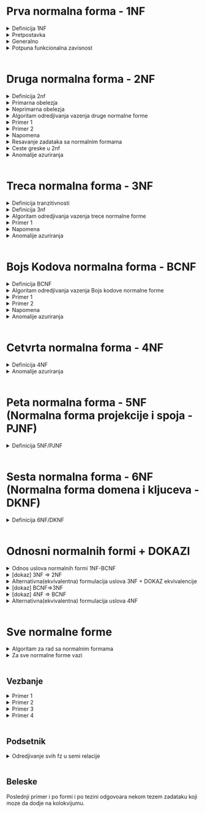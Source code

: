 # Prva normalna forma - 1NF
<details>
  <summary> Definicija 1NF </summary>
   
   - Relacija je u prvoj normalnoj formi (1NF) ako svi njeni atributi imaju samo atomicne (nedeljive) vrednosti.
   
   - Šta je to atomična vrednost? Atomična vrednost je vrednost koja se ne može dalje deliti na prostije činioce.
    
</details>
<details>
  
  <summary> Pretpostavka </summary>
  
  </br>

  - Predpostavljamo da **uvek vazi**
  - Uglavnom ne dolaze zadaci koji ne ispunjavaju ovaj uslov, osim ako nije naznaceno da je neko obelezje skup, slog ili tako nesto

</details>

<details>
  
  <summary> Generalno </summary> <br>

Za sve ostale normalne forme (druga,treca,BK) obicno prvo ***gledamo sve funckionalne zavisnosti*** i da li one ispunjavaju neka pravila, ako **sve** ispunjavaju neka pravila onda je zadovoljena normalna forma u suprotnom nije
  
  </details>
  
<details>
  <summary> Potpuna funkcionalna zavisnost </summary> <br>
  
  Funckionalna zavisnost X->A je **POTPUNA** ako ne postoji podskup od X koji isto odredjuje A (odnosno ako se leva strana ne može dalje redukovati)
  
</details> <br>

# Druga normalna forma - 2NF

<details>
  <summary> Definicija 2nf </summary> <br>
  
![image](https://user-images.githubusercontent.com/45834270/98717036-d45a1880-238c-11eb-8c75-0c0211ccfd71.png)

  
</details>

<details>
  
  <summary> Primarna obelezja </summary> <br>

  - **PRIMARNA** obelezja su obelezja koja pripadaju bilo kom kljucu [mozemo imati vise kljuceva]
  - U literaturi se **primarna** obelezja oznacavaju sa skracenicom **KPR** . 

</details>

<details>
  <summary> Neprimarna obelezja </summary> <br>
  
  - **NEPRIMARNA** obelezja su ona obelezja koja ne pripadaju ni jednom kljucu
  - odnosno, ona obelezja koja se nalaze sa desne strane funkcionalne zavisnosti 
  
</details>

<details>
  <summary> Algoritam odredjivanja vazenja druge normalne forme </summary> <br>
  
### Tumacenje definicije

  - Nadjemo kljuceve i posmatramo sva obelezja koja postoje u kljucu, odnosno sva obelezja podelimo u  **PRIMARNA**(pripadaju barem jednom kljucu) i **NEPRIMARNA** (ne pripadaju ni jednom kljucu)
  - Potom uzmemo bilo koje neprimarno obelezje A ( ne pripada ni jednom kljucu) i uzmemo bilo koji kljuc X
  - Znamo da svaki kljuc sigurno funkcionalno odredjuje svako obelezje a samim tim i svako neprimarno obelezje,
  - Stoga, kljuc X sigurno odredjuje neprimarno obelezje A 
  - Ali ako posmatramo svaki moguci podskup od X-a, recimo podskup Y, znamo sigurno da ne vazi da podskup kljuca odredjuje A

### Ukratko

Iteriramo i proveravamo da li su sve funkcionalne zavisnosti **POTPUNE**, ako nadjemo neku koja nije znaci ne ispunjava uslov Druge normalne forme.
  
</details>

<details>
  <summary> Primer 1 </summary> <br>
  
![image](https://user-images.githubusercontent.com/45834270/98703503-d9629c00-237b-11eb-9fb1-44dd916a5b56.png)

  - dve funkcionalne zavisnosti: BRI -> PRZ + IME + BPI, OZP -> NAP
  - primarna obelezja su: BRI, OZP
  - neprimarna obelezja su: svi ostali

![image](https://user-images.githubusercontent.com/45834270/98704339-d320ef80-237c-11eb-8bed-1f082b0fc0bf.png)

  - Mozemo primetiti nepotpunu funkcionalnu zavisnost BRI + OZP -> NAP jer podskup skupa BRI + OZP je recimo OZP za kojeg vazi da odredju NAP 
  - Zbog ove nepotpune funkcionalne zavisnosti, mozemo reci da ova sema relacije nije u drugoj normalnoj formi 
  
</details>

<details>
  <summary> Primer 2 </summary> <br>
  
![image](https://user-images.githubusercontent.com/45834270/98706787-8ee31e80-237f-11eb-91fa-731b5c34c0fd.png)

![image](https://user-images.githubusercontent.com/45834270/98706859-a3bfb200-237f-11eb-8996-efc6b8735df9.png)

 
</details>

<details>
  <summary> Napomena </summary> <br>
  
  - Kada bismo uzeli **svaku funkcionalnu zavisnost** koja postoji u semi relacije ona bi **morala** da bude **POTPUNA** ( od kljuca ka nekom neprimarnom obelezju ). 
  - Ako **nemamo ni jednu funkcionalnu zavisnost** onda je normalna forma **ZADOVOLJENA**
  - Ako imamo situaciju da svaki kljuc ima samo **jedno obelezje**, znamo odma da je druga normalna forma **ZADOVOLJENA**, jer svaki kljuc ce odredjivati svako neprimarno obelezje, a ne postoje podskupovi kljuca, msm jedini podskup kljuca bi bio *prazna skup*
  
</details>

<details>
  <summary> Resavanje zadataka sa normalnim formama </summary> <br>

### Generalno resavanje zadataka sa nf

  - iz seme relacije izvlacimo funkcionalne zavisnosti koje unutra postoje, pa imamo semu relacije, obelezja i funkcionalne zavisnosti 
  - prvo **nadjemo kljuc**
  - **razvajamo primarna i neprimarna obelezja**
  - gledamo koju normalnu formu proveravamo, ako je recimo u drugoj normalnoj formi, moramo dati argumentaciju zasto je u drugoj normalnoj formi
    - U 2nf je jer ne postoje funkcionalne zavisnosti 
    - U 2nf je jer je kljuc prost i ne postoje potskupovi kljuca(a samim tim nije moguce da postoji nepotupna fz)
    - Nije u 2nf ako nadjemo kontra primer zbog kog nije u 2nf
    - U 2nf je jer smo proverili svaki moguci podskup svakog kljuca ka svakom neprimarnom obelezju i sve fz kljuca ka neprimarnom obelezju su potpune
    
</details>

<details>
  <summary> Ceste greske u 2nf </summary> <br>
  
  - Kolege krenu da proveravaju pravila za sva obelezja, dok kod 2nf se kaze da se pravilo odnosi samo na **NEPRIMARNA** obelezja sa desne strane funkcionalnih zavisnosti
  
</details>

<details>
  <summary> Anomalije azuriranja  </summary> <br>
  
  - pre gledanja ovih primera neophodno je bar da poznajete [osnovne stvari](https://github.com/FTN-E2-materials/BazePodataka2/tree/main/2020-2021/Predavanja/predavanje-3) o anomalijama azuriranja ( ako niste do sad pogledali, na samom dnu [ovog dela](https://github.com/FTN-E2-materials/BazePodataka2/tree/main/2020-2021/Predavanja/predavanje-3) mozete se upoznati sa istim)
  - u ovom delu cemo posmatrati anomalije koje se pojavljuju usled krsenja druge normalne forme

<br>

<details>
  <summary> Primer 1 </summary> <br>
  
  - ako pogledamo primer ispod (dobavljac, proizvod i grad)

![image](https://user-images.githubusercontent.com/45834270/108277044-0f809a80-7179-11eb-8c63-572fc353ef30.png)

<br>

  - anomalije azuriranja koje ovde primecujemo 
  - ono sto bi trebali da mozemo da upisemo a ova sema relacije nam to ne dozvoljava je:
    - da unesemo informaciju o dobavljacu i gradu a da ne unesemo proizvod (sto predstavlja anomaliju upisa)
  - anomalija modifikacije 
    - isti grad za istog dobavljaca ce se ponoviti onoliko koliko ima proizvoda (sto znaci da imamo problem sa modifikacijom, odnosno ako zelimo da promenimo informaciju o gradu, moracemo to uraditi na vise mesta, sto je anomalija modifikacije)
  - anomalija brisanja
    - ako izbrisem poslednji proizod za nekog dobavljaca, izgubicu i informaciju u kom je on gradu (anomalija brisanja)
 
 <br>
  
</details> 

<details>
  <summary> Primer 2 </summary> <br>
  
![image](https://user-images.githubusercontent.com/45834270/108427435-75365a80-723d-11eb-9153-da1556c224ef.png)

<br>

  - anomalije azuriranja koje ovde mogu da se pojave su anomalija upisa, modifikacije i brisanja
  - anomalija upisa:
    - ne mozemo da unesemo informaciju o novom studentu (BRI, PRZ, IME, BPI) a da izostavimo predmet (OZP), jer je kljuc slozen odnosno kombinacija studenta(BRI) i predmeta(OZP) i to predstavlja anomaliju upisa, takodje vazi da ne mozemo uneti informaciju o novom predmetu a da ne unesemo studenta 
  - anomalija modifikacije(redudanse):
    - oznaku predmeta i naziv predmeta cemo morati ponoviti onoliko puta koliko imamo studenata (BRI), sto znaci da u slucaju da zelimo da promenimo naziv predmeta, to moramo uciniti onoliko puta koliko ima studenata vezanih za taj predmet, sto predstavlja anomaliju modifikacije (redudanse)
  - anomalija brisanja:
    - ako zelimo da izbrisemo recimo studenta (RA10/2010, Peric, Pero, 3) a predmet (AN1, Analiza 1) je predmet kojem je jedini student preostao u tom trenutku bas Pero Peric,
mi imamo anomaliju brisanja, jer brisanjem tog studenta mi gubimo informaciju i o predmetu  
</details> <br>


</details> <br>
  
# Treca normalna forma - 3NF

<details>
  <summary> Definicija tranzitivnosti </summary> <br>
  
![image](https://user-images.githubusercontent.com/45834270/98717624-99a4b000-238d-11eb-9a70-d3736686416c.png)

### Tumacenje

  - X->A nije tranzitivno ukoliko ne postoji bar jedna od dve grane (X-> Y grana i Y->A grana) ili ukoliko postoji grana Y->X
  
</details>

<details>
  <summary> Definicija 3nf </summary> <br>
  
### Definicija

![image](https://user-images.githubusercontent.com/45834270/98718216-6e6e9080-238e-11eb-92c3-ca73cfbd09c3.png)

### Tumacenje definicije
  - samo za **NEPRIMARNA** obelezja koja ne pripadaju ni jednom kljucu(nalaze se sa desne strane funkcionalne zavisnosti), kada uzmemo bilo koji kljuc, sada ce kljuc sigurno odredjivati to obelezje (znaci sigurno vazi X->A)
  - ukoliko postoji neko Y, tako da Y->A nije trivijalna fz (posto je X kljuc, X ce sigurno odredjivati i Y) onda sigurno mora vaziti da Y odredjuje X (tada je Y neki nadskup kljuca) 
  
</details>

<details>
  <summary> Algoritam odredjivanja vazenja trece normalne forme  </summary> <br>
  
Najlakse se proverava na sledeci nacin:

  - posmatramo sve funckionalne zavisnosti koje imamo  u skupu
  - gledamo da li se desava situacija da je negde sa desne strane neko neprimarno obelezje a sa leve strane nesto sto 
funkcionalno ne odredjuje ni jedan kljuc
  - ako imamo tu situaciju to definitivno znaci da imamo neku tranzitivnu FZ od kljuca ka nekom neprimarnom obelezju

</details>

<details>
  <summary> Primer 1 </summary> <br>

![image](https://user-images.githubusercontent.com/45834270/98723485-bc859300-2392-11eb-9385-f1d933efe99c.png)

  - kljuc seme je: OZN 
  - posto kljuc ima jedno obelezje, zakljucujemo da su sva **neprimarna** obelezja u **potpunoj** fz u odnosu na svaki kljuc (zbog toga je zadovoljena 2nf)
  - a posto postoji **tranzitivna fz** od **kljuca** do **neprimarnog** obelezja, srusili smo 3nf, jer da bi srusili 3nf, dovoljno je samo jedan kontra primer (bas kao ovaj) koji pokazuje **tranzitivnost** od **kljuca** ka **neprimarnom** obelezju

</details>

<details>
  <summary> Napomena </summary> <br>

  - Za 3nf nemamo neku precicu kao kod 2nf gde cim vidimo da kljuc ima jedno obelezje mi zakljucujemo da su sva **neprimarna** obelezja u **potpunoj** fz u odnosu na svaki kljuc
  - Najbolje za 3nf je da nadjemo *kontra primer* koji pokazuje **tranzitivnost** od **kljuca** ka **neprimarnom** obelezju i kazemo da zbog tog kontra primera, 3nf nije zadovoljena 
  - Ako imamo situaciju da nemamo neprimarna obelezja, samim tim nemamo tranzitivnost iz kljuca u neprimarno obelezje jer ga nema, te zakljucujemo da ako **nemamo neprimarno obelezje**, **zadovoljena** je 3nf
  - Ako imamo situaciju da **ne postoje funkcionalne zavisnosti**(trivijalne ne gledamo) onda je sigurno **zadovoljena** 3nf

</details> 

<details>
  <summary> Anomalije azuriranja </summary> <br>
  
  - pre gledanja ovih primera neophodno je bar da poznajete [osnovne stvari](https://github.com/FTN-E2-materials/BazePodataka2/tree/main/2020-2021/Predavanja/predavanje-3) o anomalijama azuriranja ( ako niste do sad pogledali, na samom dnu [ovog dela](https://github.com/FTN-E2-materials/BazePodataka2/tree/main/2020-2021/Predavanja/predavanje-3) mozete se upoznati sa istim)
  - u ovom delu cemo posmatrati anomalije koje se pojavljuju usled krsenja trece normalne forme

<br>

<details>
  <summary> Primer </summary> <br>

![image](https://user-images.githubusercontent.com/45834270/108437446-a880e580-724d-11eb-83c7-5bde59f79a77.png)

  - anomalije koje se usled krsenja trece normalne forme mogu primetiti su anomalije upisa, modifikacije  i brisanja
  - anomalija upisa:
    - ne mozemo uneti informacije o odseku(SOD-sifra odseka, NAO-naziv odseka) a da pre toga ne unesemo informacije o studentu (BRI, PRZ, IME)
  - anomalija modifikacije(redudanse):
    - ako zelimo recimo da promenimo naziv odseka, primecujemo da se taj odsek pojavljuje na onoliko mesta koliko ima studenata (BRI-a) vezanih za taj odsek,
    - predstavimo to sa Y, sto znaci da jedna promena naziva odseka zahteva da to uradimo na Y mesta, sto predstavlja anomaliju redudanse
  - anomalija brisanja
    - ako izbrisemo studenta koji je recimo bio poslednji student vezan za neki odsek, mi gubimo i informaciju o tom odseku

<br>

</details>
  
  
</details>


<br>

# Bojs Kodova normalna forma - BCNF

<details> 
  <summary> Definicija BCNF </summary> <br>
  
![image](https://user-images.githubusercontent.com/45834270/98741568-2dd23f80-23ad-11eb-8546-78e05a493934.png)

### Tumacenje definicije

  - uzmemo **bilo koji** atribut
  - posmatramo **bilo koji** skup obelezja Y, tako da Y ne sadrzi A
  - u koliko postoji neka ne trivijalna fz Y->A onda postoji neki kljuc koji je podskup leve strane(podskup Y-a)

U zavisnosti od 3nf, BCNF je strozija bas zbog toga sto je rec o **bilo kom atributu** a ne samo o **neprimarnom atributu**
  
</details>

<details>
  
  <summary> Algoritam odredjivanja vazenja Bojs kodove normalne forme </summary> <br>
  
  - Svaka netrivijalna FZ **bilo kog atributa** mora da sadrzi kljuc sa leve strane

</details>

<details>
  <summary> Primer 1 </summary> <br>
  
![image](https://user-images.githubusercontent.com/45834270/98748945-04b8ab80-23bb-11eb-8b6c-05afc1820a09.png)

</details>

<details>
  <summary> Primer 2 </summary><br>
  
![image](https://user-images.githubusercontent.com/45834270/98749286-97f1e100-23bb-11eb-9d3f-947caed63861.png)
</details>

<details>
  <summary> Napomena </summary> <br>
  
  - iteriramo kroz svaku fz, i svaka od njih sa leve strane mora da ima bar jedan **CITAV** kljuc(tipa ako je kljuc AC, a imamo fz A->D, bcnf nije zadovoljena jer sa leve strane ove fz se ne nalazi **CITAV** kljuc nego samo njegov deo, tj A)
  
</details>


<details>
  <summary> Anomalije azuriranja </summary> <br>

  - pre gledanja ovih primera neophodno je bar da poznajete [osnovne stvari](https://github.com/FTN-E2-materials/BazePodataka2/tree/main/2020-2021/Predavanja/predavanje-3) o anomalijama azuriranja ( ako niste do sad pogledali, na samom dnu [ovog dela](https://github.com/FTN-E2-materials/BazePodataka2/tree/main/2020-2021/Predavanja/predavanje-3) mozete se upoznati sa istim)
  - u ovom delu cemo posmatrati anomalije koje se pojavljuju usled krsenja bojs kodove normalne forme

<details>
  <summary> Primer - obelezja "A", "B", "C" </summary> <br>

  - anomalije azuriranja koje se javljaju usled krsenja BCNF posmatramo na primeru ispod

![image](https://user-images.githubusercontent.com/45834270/108510669-17e2ed80-72bf-11eb-85c5-3ae04c81a14b.png)

  - anomalija upisa:
    - ne mozemo da upisemo informaciju o obelezjima "A" i "B" a da ne unesemo informaciju o obelezju "C", sto predstavlja anomaliju upisa
  - anomalija modifikacije(redudanse):
    - ako zelimo da promenimo informaciju o obelezju "A" (ako to sistem uopste dozvoljava,posto je ono primarno obelejze),mi to moramo uraditi na vise mesta (kao sto se vidi na [slici](https://user-images.githubusercontent.com/45834270/108511969-e5d28b00-72c0-11eb-843b-4f7dd72da6e3.png) )
    - sto predstavlja anomaliju redudanse
  - anomalija brisanja:
    - ako pogledamo [ovu](https://user-images.githubusercontent.com/45834270/108512431-832dbf00-72c1-11eb-8790-e31400b3dd3b.png) situaciju, odnosno, ako zelimo da obrisemo informaciju o obelezju "C" (odnosno  ako zelimo da izbrisemo podatak "X")
    - a pri tome je podacima (1,0) obelezja "A" i "B" to poslednja veza sa bilo kojim obelezjem "C"
    - to prouzrokuje da brisanjem podatka "X" obelezja "C" mi gubimo svaki trag i o konkretnim vrednostima (1,0) obelezja "A" i "B"
    - sto predstavlja anomaliju brisanja

<br>

</details>


<details>
  <summary> Primer - Ilustrovaniji </summary> <br>
  
  
![image](https://user-images.githubusercontent.com/45834270/108513492-f8e65a80-72c2-11eb-92e5-a72c1ba1af7c.png)

  - ako vidimo primer iznad, imamo Dobavljaca, NazivDobavljaca i Proizvood
  - K = {Dobavljac + Proizvod, NazivDobavljaca + Proizvod}
  - anomalija upisa:
    - ako predpostavimo da je stanje [ovakvo](https://user-images.githubusercontent.com/45834270/108515927-ec173600-72c5-11eb-93ae-8ef15697ee84.png)
    - odnosno, pokusavamo da dodamo novog dobavljaca, ("AMD","Velja Nevolja")
    - medjutim, to nije moguce ako ne unesemo podatak o "Proizvod"-u 
    - sto znaci da mi ne mozemo uneti novog dobavljaca dokle god ne unesemo i proizvod vezan za njega
    - sto predstavlja anomaliju upisa
  - anomalija modifikacije
    - ako predpostavimo da je stanje [ovakvo](https://user-images.githubusercontent.com/45834270/108514720-7c547b80-72c4-11eb-9f1c-bf68162bf6a8.png)
    - a mi hocemo recimo "Velji Nevolji" obelezja "NazivDobavljaca" da promenimo ime u "Veljko Tehnika", mi to moramo uraditi na vise mesta (sto se da primetiti sa [slike](https://user-images.githubusercontent.com/45834270/108514720-7c547b80-72c4-11eb-9f1c-bf68162bf6a8.png) )
    - a to je anomalija redudanse
  - anomalija brisanja
    - ako sad predpostavimo da je stanje [ovakvo](https://user-images.githubusercontent.com/45834270/108516525-9f802a80-72c6-11eb-8341-9cddc917b190.png)
    - a zelimo da obrisemo recimo proizvod "RX 5500", to znaci da brisanjem tog podatka o proizvodu, mi gubimo i informaciju o dobavljacu (posto mu je to poslednja veza sa bilo kojim proizvodom)
    - sto predstavlja anomaliju brisanja
  
</details>
  
</details>

<br>

# Cetvrta normalna forma - 4NF

<details> 
  <summary> Definicija 4NF </summary> <br>
  
  - skup ogranicenja C je sacinjen od skupa funkionalnih zavisnosti(F) i od skupa viseznacnih zavisnosti(MV)
  
![image](https://user-images.githubusercontent.com/49925421/101392627-4bb89480-38c6-11eb-820a-f8a977d988fa.png)


</details>

<details>
  <summary> Anomalije azuriranja </summary> <br>
  
  - pre gledanja ovih primera neophodno je bar da poznajete [osnovne stvari](https://github.com/FTN-E2-materials/BazePodataka2/tree/main/2020-2021/Predavanja/predavanje-3) o anomalijama azuriranja ( ako niste do sad pogledali, na samom dnu [ovog dela](https://github.com/FTN-E2-materials/BazePodataka2/tree/main/2020-2021/Predavanja/predavanje-3) mozete se upoznati sa istim)
  - u ovom delu cemo posmatrati anomalije koje se pojavljuju usled krsenja cetvrte normalne forme

<details>
  <summary> Primer </summary><br>

![image](https://user-images.githubusercontent.com/45834270/108571251-08d85b80-7310-11eb-890c-07550426a334.png)

  - anomalija upisa:
    - ako zelimo da upisemo (OZP-OznakaPredmeta,OZD-OznakaDepartmana) imamo anomaliju upisa zato sto moramo upisati i OZN(oznaku nastavnika, jer je to obelezje deo kljuca)
    - takodje, ono sto je **SPECIFICNO** kod upisa torke u relaciju koja ima **viseznacne fz** je da ne mozemo samo upisati novu torku, nego moramo proveriti da li je potrebno upisati i neku drugu torku
    - odnosno, ako zelimo da upisemo torku (Predmet,Nastavnik,Departman) zajedno, moze se dogoditi da upis torke izaziva i upis nepotrebnih torki
    - da bi znali koje sve torke jos trebamo dodati u tom slucaju, ono sto je potrebno jeste da znamo sta znaci **zadovoljenje viseznacne zavisnosti**
    - da bi obezbedili to zadovoljenje u jednoj relaciji, trebamo napraviti projekcije i spojiti ih a potom videti da li imamo nove torke u tom spoju
    - ako da, onda treba da **DODAMO I TE NOVE TORKE** da bi se odrzalo zadovoljenje viseznacne zavisnosti, sto predstavlja anomaliju upisa
    - ***napomena***: posto u primeru imamo vz OZP->->OZD, zadovoljene vz moramo proveriti za nju (a tako  bi trebali i za svaku vz koju imamo u skupu ogranicenja C)([podsetnik](https://github.com/FTN-E2-materials/BazePodataka2/tree/main/2020-2021/Predavanja/predavanje-2) kako to najbrze proveriti se nalazi na linkovanom direktorijumu na dnu istog)
    - u nasem slucaju bismo uradili projekciju nad OZP+OZD i projekciju nad OZP+OZN, potom bismo uradili prirodni spoj tih projekcija, a torke koje se ne nalaze u nasoj relaciji a dobijene su ovim spojom, su one torke koje fale da bi vazilo zadovoljenje vz
  - anomalija redudanse
    - ako zelimo da izmenimo informaciju recimo o nastavniku, to moramo uraditi na vise mesta ([ilustrovano](https://user-images.githubusercontent.com/45834270/108572946-b862fd00-7313-11eb-87a3-78127cc1fa88.png) )
  - anomalija brisanja
    - ako u [ovom primeru](https://user-images.githubusercontent.com/45834270/108573050-ffe98900-7313-11eb-98cc-f89dbacc6177.png) recimo zelimo da izbrisemo nastavnika "Rale", izgubicemo informacije i o predmetu Analiza1
    - sto predstavlja anomaliju brisanja
    - takodje, ono sto je **SPECIFICNO** kod brisanja torke u relaciju koja ima **viseznacne fz** je da ne mozemo tek tako obrisati neku torku iz relacije, mora i dalje ostati zadovoljenje vz, odnosno, isti proces kao i kod upisa nove, samo sto u ovom slucaju kada uradimo projekcije i prirodni spoj, saznajemo da li neke torke takodje treba da izbrisemo

</details><br>

</details>

<br>

# Peta normalna forma - 5NF (Normalna forma projekcije i spoja - PJNF)

<details> 
  <summary> Definicija 5NF/PJNF </summary> <br>
  
![image](https://user-images.githubusercontent.com/49925421/101393124-de593380-38c6-11eb-9feb-6a75f51c589c.png)


</details>

<br>

# Sesta normalna forma - 6NF (Normalna forma domena i kljuceva - DKNF)

<details> 
  <summary> Definicija 6NF/DKNF </summary> <br>
  
![image](https://user-images.githubusercontent.com/49925421/101393227-08aaf100-38c7-11eb-8a7e-fca0f8da40e7.png)



</details>

<br>

# Odnosni normalnih formi + DOKAZI

<details>
  <summary> Odnos uslova normalnih formi 1NF-BCNF  </summary> <br>
  
  - 1NF je **potreban** uslov za sve vise normalne forme, pri cemu je 1NF **ugradjen u definiciju** uslova svih ostalih normalnih formi

</details>

<details> <summary> [dokaz] 3NF => 2NF  </summary><br> 
  
  - dokaz implikacije koja kaze da cim je zadovoljena treca normalna forma, to implicira da vazi i druga normalna forma
  - ono sto ovde hocemo da dokazemo je da logicki [uslov 3nf](https://user-images.githubusercontent.com/45834270/108538575-3bb62b80-72df-11eb-9b44-b988119c1b37.png
), tj. uslov **netranzitivnosti** bilo koje fz **neprimarnog** atributa od kljuca implicira i uslov da **nemamo** nikada i **nepotpunu**([uslov 2nf](https://user-images.githubusercontent.com/45834270/108538477-1e815d00-72df-11eb-9c50-5ba76647dac6.png)) funkcionalnu zavisnost **neprimarnog** atributa od kljuca  
  - to mozemo postici **kontra pozicijom**, odnosno, dokazujemo da ce **narusenje 2NF implicirati i narusenje 3NF**
  - na ovaj nacin olaksavamo proveru, odnosno umesto da pokazujemo **za svako** zadovoljene 3NF da implicira  2NF, lakse je dokazati **bilo koje** nezadovoljenje 2NF
 
![image](https://user-images.githubusercontent.com/45834270/108545874-a324a900-72e8-11eb-9275-5880de5de09f.png)

  - X->Y jer je X kljuc
  - Y->A zbog nase predpostavke
  - !(Y->X) jer je Y pravi podskup X
  
</details>

<details>
  <summary> Alternativna(ekvivalentna) formulacija uslova 3NF + DOKAZ ekvivalencije </summary> <br>
  
<details>
  <summary> Definicija </summary> <br>
  
![image](https://user-images.githubusercontent.com/45834270/108551305-0cf48100-72f0-11eb-8cbf-496f29cd7ea6.png)
  
</details>

<details>
  <summary> Dokaz </summary> <br>

## !(alternativna-3NF) => !(standardna-3NF)

 - ako gledamo levu implikaciju
 - prvo sto uradimo je negiranje [ove formule](https://user-images.githubusercontent.com/45834270/108563250-729d3900-7301-11eb-9e39-b12c264a75a0.png)(alternativni uslov 3NF), mi treba onda da dobijemo negaciju [ove formule](https://user-images.githubusercontent.com/45834270/108563208-5d280f00-7301-11eb-85a6-0112e20b28e2.png)(standardni uslov 3NF)(treba da dobijemo **tranzitivnost**)
 - za svaki kljuc X, znamo da on sigurno odredjuje Y
 - takodje znamo da Y->A
 - a Y->X ne vazi, zato sto znamo da Y ne sadrzi ni jedan jedini kljuc sa svoje leve strane, onda Y sigurno ne moze da odredjuje bilo koji kljuc jer bi onda on sam bio kljuc (ili bi sadrzao kljuc sa svoje leve strane)
 - stoga, imamo tranzitivnost, sto znaci da smo dokazali **!(alternativna-3NF) => !(standardna-3NF)**
 
![image](https://user-images.githubusercontent.com/45834270/108562771-aa57b100-7300-11eb-95ef-ee3272b77967.png)

 <br>

## !(standardna-3NF) => !(alternativna-3NF)

  - prvo radimo negaciju [ove formule](https://user-images.githubusercontent.com/45834270/108563208-5d280f00-7301-11eb-85a6-0112e20b28e2.png)(standardni uslov 3NF)(i dobijemo tranzitivnost)  i ocekujemo  da dobijemo negaciju [ove formule](https://user-images.githubusercontent.com/45834270/108563250-729d3900-7301-11eb-9e39-b12c264a75a0.png)(alternativni uslov 3NF)
  - mi onda konstatujemo da [ovde](https://user-images.githubusercontent.com/45834270/108566524-dc6c1180-7306-11eb-82f5-90cdd06d1a3d.png) ne postoji kljuc koji bi bio podskup od Y, inace bi bi prakticno dosli u kontradikciju, jer ako bi postojao kljuc koji bi bio u Y onda bi moralo da  vazi  [ovo gore](https://user-images.githubusercontent.com/45834270/108566722-29e87e80-7307-11eb-8c95-86b754080e31.png), znaci iz cinnjenice da to ne vazi, onda sigurno nema ni jednog kljuca u levoj strani  od Y

![image](https://user-images.githubusercontent.com/45834270/108562851-c8251600-7300-11eb-8a05-c3c29dc3324b.png)

<br>

</details><br>

</details>

<details>
  <summary> [dokaz] BCNF=>3NF </summary> <br>
  
  - posto BCNF kaze da za **svako obelezje** i za svaku netrivijalnu fz, mora postojati kljuc sa leve strane
  - a alternativna definicija 3NF isto to kaze samo za **svako neprimarno obelezje**, a cim za nadskup vazi (sva obelezje), to implicira da vazi i za podskup (neprimarna obelezja)
  
![image](https://user-images.githubusercontent.com/45834270/108552616-db7cb500-72f1-11eb-8ee7-1f8109bd6c29.png)  

</details>

<details>
  <summary> [dokaz] 4NF => BCNF </summary><br>
  
  - mi imamo pravilo da **svaka fz implicira vz** (iz X->Y implicira X->->Y)
  - ako se time vodimo(zbog toga kazemo da je iz Y->a => Y->->A) i odradimo samo negaciju BCNF, treba da dobijemo negiranu 4NF
  - ono sto trenutno dobijemo je skoro naruseni uslov 4NF, ono sto nam fali jos je da umesto **podskupa** imamo **pravi podskup** (negirana 4NF to zahteva)

![image](https://user-images.githubusercontent.com/45834270/108609578-186aa980-73cf-11eb-92af-35c846bece62.png)

<br>

  - stoga, logickim principom iskljucenja treceg imamo 2 slucaja
 
![image](https://user-images.githubusercontent.com/45834270/108609805-cb87d280-73d0-11eb-879d-1bd24e7c1ed9.png)
 
 <br>
 
  - pod a, dobijamo odmah direktno negiranu 4NF

![image](https://user-images.githubusercontent.com/45834270/108609838-038f1580-73d1-11eb-85d6-4d6096bd589c.png)

<br>

  - pod b, imamo kontradikciju

![image](https://user-images.githubusercontent.com/45834270/108610767-89628f00-73d8-11eb-81d5-6eadadcff6f8.png)

<br>

  - konacno smo dokazali ono sto smo inicijalno i zeleli (negirana BCNF implicira negiranu 4NF)

![image](https://user-images.githubusercontent.com/45834270/108610775-a13a1300-73d8-11eb-82a5-50530d093a17.png)

<br>
 
</details>

<details>
  <summary> Alternativna(ekvivalentna) formulacija uslova 4NF </summary> <br>
  
<details>
  <summary> Definicija </summary> <br>
  
  - voditi racuna da mora biti zadovoljena **BCNF** !!
  
![image](https://user-images.githubusercontent.com/45834270/108610878-8b791d80-73d9-11eb-8919-cf339432aa56.png)
  
</details>

<details>
  <summary> [dokaz] U desno </summary> <br>
  
  - uzmemo bilo koju vz, takva da je ona posledica od F
  - onda znamo da je F u MV ekvivalentno sa F
  - sto znaci da se nasa sema relacije svodi na sr N(R,F)
  - a cim zadovolja BCNF, onda sigurno zadovoljava i 4NF

![image](https://user-images.githubusercontent.com/45834270/108611146-ead82d00-73db-11eb-91a1-5360a6f1a15f.png)


</details>

<details>
  <summary> [dokaz] U levo </summary> <br>
  
  - ako smo narusili BCNF, narusili smo i 4NF (ranije dokazano)
  - sto znaci da ne mozemo da predpostavimo da vazi 4NF i da je [ovde](https://user-images.githubusercontent.com/45834270/108611501-61c2f500-73df-11eb-99ea-ac56f819b6da.png) narusena, znaci BCNF mora da vazi
 
 
  - onda ostaje ovaj [drugi uslov](https://user-images.githubusercontent.com/45834270/108611517-9040d000-73df-11eb-96a0-4233ce1c6d1f.png)
  - tj. uzmemo vz koja nije posledica skupa fz
  - posto vazi 4NF i posto imamo takvu vz onda mora biti da postoji neki kljuc koji je podskup od ove leve strane Y
  - a ako postoji takav kljuc ,onda vazi X u Z (posto je X kljuc)
  - a ako vazi X u Z, posto je Y nadskup od X, onda vazi Y->Z
  - a to implicira da vazi Y->->Z
  - a poceli smo od predpostavke da Y->->Z ne vazi kao posledica skupa fz F
  - sto nas dovodi do kontradikcije
  
![image](https://user-images.githubusercontent.com/45834270/108611287-8d44e000-73dd-11eb-9708-3134ac1a8393.png)
  
</details>

  
</details>

<br>


# Sve normalne forme

<details>
  <summary> Algoritam za rad sa normalnim formama </summary> <br>
  
  - [0 korak]: Nadjemo kljuceve i posmatramo sva obelezja koja postoje u kljucu, odnosno sva obelezja podelimo u  **PRIMARNA**(pripadaju barem jednom kljucu) i **NEPRIMARNA** (ne pripadaju ni jednom kljucu)
  - [1 korak]:
  - [2 korak]:
  - [3 korak]:
  
</details>
  
<details>
  <summary> Za sve normalne forme vazi </summary> <br>
  
  - **Sema BP** (CELA BAZA PODATAKA) je u nekoj od normalnih formi ako su **sve seme relacija** u nekoj od normalnih formi. 
  - Ako posmatramo 'redosled' normalnih formi [1nf, 2nf, 3nf, bcnf, 4nf, ...] znamo da ako vazi recimo 3nf, mora da vazi 1nf i 2nf, odnosno ako vazi jedna normalna forma, sve one pre nje moraju da vaze
   moze
     
</details> <br>

## Vezbanje

<details>
  <summary> Primer 1 </summary> <br>
  
#### Zadatak

![image](https://user-images.githubusercontent.com/45834270/98749985-29158780-23bd-11eb-9a5f-17b80bcfeb70.png)


#### Resenje

![image](https://user-images.githubusercontent.com/45834270/98750002-33378600-23bd-11eb-9af5-de34b3c63190.png)

  - nije u 2nf jer podskup kljuca moze da izvede neko neprimarno obelezje, npr BRI -> IME
  - nije u 3nf jer imamo tranzitivnost kljuca ka neprimarnom obelezju, npr BRI -> NAZSMER
  - posto je palo vec na 2nf, nije ni bilo potrebe ispitivati 3nf ( to je bilo cisto iz edukativne potrebe)
  - a ostaje nam jedino 1nf, za koju uvek **predpostavljamo da vazi**
  
</details>

<details>
  <summary> Primer 2 </summary> <br>

#### Pitanje

U kojoj je normalnoj formi baza ?

#### Odgovor

Posto se baza sastoji od vise sema, gledamo koja je *najlosija* nf koju sve seme zadovoljavaju. Ako imamo 3 seme koje su u bcnf i jedna u 2nf, nasa baza je u 2nf.

</details>

<details>
  <summary> Primer 3 </summary> <br>

![image](https://user-images.githubusercontent.com/45834270/98754927-eb6a2c00-23c7-11eb-988d-ce671b2007b6.png)

</details>

<details>
  <summary> Primer 4 </summary> <br>

  - fora kada **NEMAMO NEPRIMARNA OBELEZJA**
  - primetili smo da imamo 2 kljuca
  - svako od obelezja se nalazi unutar jednog od kljuceva 
  - to znaci da nemamo neprimarna obelezja 
  - u tom slucaju automatski znaci da 2nf i 3nf vaze 

![image](https://user-images.githubusercontent.com/45834270/98755051-1fdde800-23c8-11eb-98f1-064b2234ef31.png)       

</details>

<br>

## Podsetnik

<details>
  <summary> Odredjivanje svih fz u semi relacije </summary> <br>
  
Npr. da bi odredili koje sve fz postoje u semama relacije na slici ispod:
  - pogledamo polazni skup funkcionalnih zavisnosti F
  - onda uradimo njegovu [projekciju](https://github.com/FTN-E2-materials/BazePodataka2/tree/main/baze2%5B20-21%5D/vezbe/v2) po skupu obelezja seme relacije (Student i Prijava u nasem primeru)
  - tada dobijamo skup funkcionalnih zavisnosti koji vazi unutar te male seme relacije 

![image](https://user-images.githubusercontent.com/45834270/98753326-5a458600-23c4-11eb-9433-a050ec1b1ee2.png)

  
</details>

<br>

## Beleske

Poslednji primer i po formi i po tezini odgovoara nekom tezem zadataku koji moze da dodje na kolokvijumu. 






















